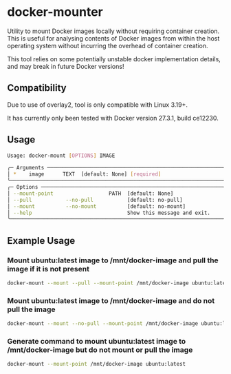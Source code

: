 # docker-mounter
Utility to mount Docker images locally without requiring container creation. This is useful for analysing contents of
Docker images from within the host operating system without incurring the overhead of container creation.

This tool relies on some potentially unstable docker implementation details, and may break in future Docker versions!

## Compatibility
Due to use of overlay2, tool is only compatible with Linux 3.19+.

It has currently only been tested with Docker version 27.3.1, build ce12230.

## Usage

```bash
Usage: docker-mount [OPTIONS] IMAGE

╭─ Arguments ─────────────────────────────────────────────────────────╮
│ *    image      TEXT  [default: None] [required]                    │
╰─────────────────────────────────────────────────────────────────────╯
╭─ Options ───────────────────────────────────────────────────────────╮
│ --mount-point                  PATH  [default: None]                │
│ --pull           --no-pull           [default: no-pull]             │
│ --mount          --no-mount          [default: no-mount]            │
│ --help                               Show this message and exit.    │
╰─────────────────────────────────────────────────────────────────────╯
```

## Example Usage

### Mount ubuntu:latest image to /mnt/docker-image and pull the image if it is not present
```bash
docker-mount --mount --pull --mount-point /mnt/docker-image ubuntu:latest
```

### Mount ubuntu:latest image to /mnt/docker-image and do not pull the image
```bash
docker-mount --mount --no-pull --mount-point /mnt/docker-image ubuntu:latest
```

### Generate command to mount ubuntu:latest image to /mnt/docker-image but do not mount or pull the image
```bash
docker-mount --mount-point /mnt/docker-image ubuntu:latest
```
